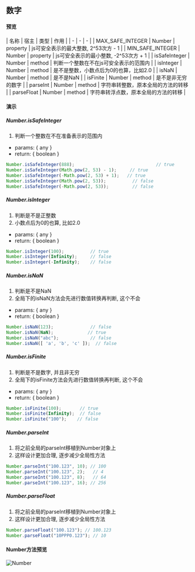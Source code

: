 ## 数字

#### 预览
| 名称 | 宿主 | 类型 |  作用 |
|       -       |    -    |    -   |
| MAX_SAFE_INTEGER | Number | property | js可安全表示的最大整数, 2^53次方 - 1 |
| MIN_SAFE_INTEGER | Number | property | js可安全表示的最小整数, -2^53次方 + 1 |
| isSafeInteger | Number | method | 判断一个整数在不在js可安全表示的范围内 |
| isInteger | Number | method | 是不是整数，小数点后为0的也算，比如2.0 |
| isNaN | Number | method | 是不是NaN |
| isFinite | Number | method | 是不是非无穷的数字 |
| parseInt | Number | method | 字符串转整数，原本全局的方法的转移 |
| parseFloat | Number | method | 字符串转浮点数，原本全局的方法的转移 |

#### 演示

#####  Number.isSafeInteger
1. 判断一个整数在不在准备表示的范围内
+ params: { any }
+ return: { boolean }

```javascript
Number.isSafeInteger(888);                               // true
Number.isSafeInteger(Math.pow(2, 53) - 1);     // true
Number.isSafeInteger(-Math.pow(2, 53) + 1);   // true
Number.isSafeInteger(Math.pow(2, 53));          // false
Number.isSafeInteger(-Math.pow(2, 53));         // false
```

#####  Number.isInteger
1. 判断是不是正整数
2. 小数点后为0的也算, 比如2.0
+ params: { any }
+ return: { boolean }

```javascript
Number.isInteger(100);          // true
Number.isInteger(Infinity);     // false
Number.isInteger(-Infinity);    // false
```

#####  Number.isNaN
1. 判断是不是NaN
2. 全局下的isNaN方法会先进行数值转换再判断, 这个不会
+ params: { any }
+ return: { boolean }

```javascript
Number.isNaN(123);              // false
Number.isNaN(NaN);             // true
Number.isNaN("abc");            // false
Number.isNaN([ 'a', 'b', 'c' ]);  // false
```

#####  Number.isFinite
1. 判断是不是数字, 并且非无穷
2. 全局下的isFinite方法会先进行数值转换再判断, 这个不会
+ params: { any }
+ return: { boolean }

```javascript
Number.isFinite(100);       // true
Number.isFinite(Infinity);  // false
Number.isFinite("100");    // false
```

#####  Number.parseInt
1. 将之前全局的parseInt移植到Number对象上
2. 这样设计更加合理, 逐步减少全局性方法

```javascript
Number.parseInt("100.123", 10); // 100
Number.parseInt("100.123", 2);   // 4
Number.parseInt("100.123", 8);   // 64
Number.parseInt("100.123", 16); // 256
```

#####  Number.parseFloat
1. 将之前全局的parseInt移植到Number对象上
2. 这样设计更加合理, 逐步减少全局性方法

```javascript
Number.parseFloat("100.123"); // 100.123
Number.parseFloat("10PPP0.123"); // 10
```

#### Number方法预览
![Number](./imgs/number.jpg)

